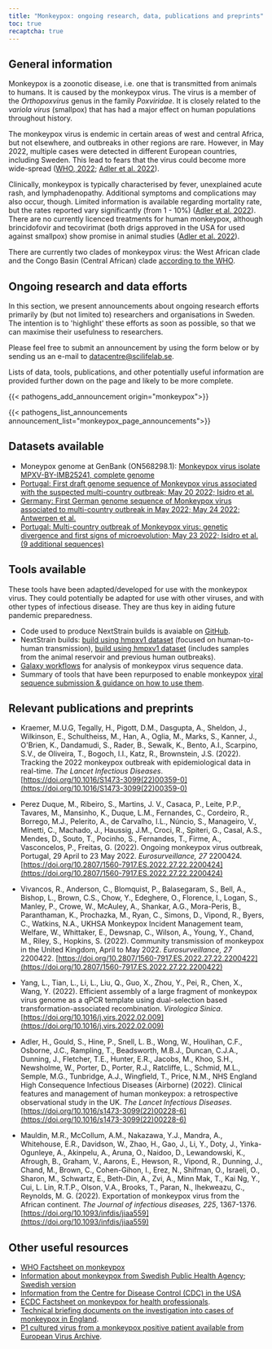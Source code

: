 ```yaml
---
title: "Monkeypox: ongoing research, data, publications and preprints"
toc: true
recaptcha: true
---
```


## General information

Monkeypox is a zoonotic disease, i.e. one that is transmitted from animals to humans. It is caused by the monkeypox virus. The virus is a member of the *Orthopoxvirus* genus in the family *Poxviridae*. It is closely related to the *variola virus* (smallpox) that has had a major effect on human populations throughout history.

The monkeypox virus is endemic in certain areas of west and central Africa, but not elsewhere, and outbreaks in other regions are rare. However, in May 2022, multiple cases were detected in different European countries, including Sweden. This lead to fears that the virus could become more wide-spread ([WHO, 2022](https://www.who.int/health-topics/monkeypox#tab=tab_1); [Adler et al. 2022](https://doi.org/10.1016/s1473-3099(22)00228-6)).

Clinically, monkeypox is typically characterised by fever, unexplained acute rash, and lymphadenopathy. Additional symptoms and complications may also occur, though. Limited information is available regarding mortality rate, but the rates reported vary significantly (from 1 - 10%) ([Adler et al. 2022](https://doi.org/10.1016/s1473-3099(22)00228-6)). There are no currently licenced treatments for human monkeypox, although brincidofovir and tecovirimat (both drigs approved in the USA for used against smallpox) show promise in animal studies ([Adler et al. 2022](https://doi.org/10.1016/s1473-3099(22)00228-6)).

There are currently two clades of monkeypox virus: the West African clade and the Congo Basin (Central African) clade [according to the WHO](https://www.who.int/emergencies/disease-outbreak-news/item/2022-DON385).

## Ongoing research and data efforts

In this section, we present announcements about ongoing research efforts primarily by (but not limited to) researchers and organisations in Sweden. The intention is to 'highlight' these efforts as soon as possible, so that we can maximise their usefulness to researchers.

Please feel free to submit an announcement by using the form below or by sending us an e-mail to datacentre@scilifelab.se.

Lists of data, tools, publications, and other potentially useful information are provided further down on the page and likely to be more complete.

{{< pathogens_add_announcement origin="monkeypox">}}

{{< pathogens_list_announcements announcement_list="monkeypox_page_announcements">}}

## Datasets available

- Moneypox genome at GenBank (ON568298.1): [Monkeypox virus isolate MPXV-BY-IMB25241, complete genome](https://www.ncbi.nlm.nih.gov/nuccore/ON568298)
- [Portugal: First draft genome sequence of Monkeypox virus associated with the suspected multi-country outbreak; May 20 2022; Isidro et al.](https://virological.org/t/first-draft-genome-sequence-of-monkeypox-virus-associated-with-the-suspected-multi-country-outbreak-may-2022-confirmed-case-in-portugal/799)
- [Germany: First German genome sequence of Monkeypox virus associated to multi-country outbreak in May 2022; May 24 2022; Antwerpen et al.](https://virological.org/t/first-german-genome-sequence-of-monkeypox-virus-associated-to-multi-country-outbreak-in-may-2022/812)
- [Portugal: Multi-country outbreak of Monkeypox virus: genetic divergence and first signs of microevolution; May 23 2022; Isidro et al. (9 additional sequences)](https://virological.org/t/multi-country-outbreak-of-monkeypox-virus-genetic-divergence-and-first-signs-of-microevolution/806)

## Tools available

These tools have been adapted/developed for use with the monkeypox virus. They could potentially be adapted for use with other viruses, and with other types of infectious disease. They are thus key in aiding future pandemic preparedness.

- Code used to produce NextStrain builds is avaiable on [GitHub](https://github.com/nextstrain/monkeypox).
- NextStrain builds: [build using hmpxv1 dataset](https://nextstrain.org/monkeypox/hmpxv1) (focused on human-to-human transmission), [build using hmpxv1 dataset](https://nextstrain.org/monkeypox/mpxv) (includes samples from the animal reservoir and previous human outbreaks).
- [Galaxy workflows](https://galaxyproject.org/projects/mpxv/) for analysis of monkeypox virus sequence data.
- Summary of tools that have been repurposed to enable monkeypox [viral sequence submission & guidance on how to use them](https://docs.google.com/viewer?url=https://github.com/enasequence/ena-content-dataflow/raw/master/docs/Monkeypox%20virus%20ENA%20Submission%20Guidance.pdf).

## Relevant publications and preprints

- Kraemer, M.U.G, Tegally, H., Pigott, D.M., Dasgupta, A., Sheldon, J., Wilkinson, E., Schultheiss, M., Han, A., Oglia, M., Marks, S., Kanner, J., O'Brien, K., Dandamudi, S., Rader, B., Sewalk, K., Bento, A.I., Scarpino, S.V., de Oliveira, T., Bogoch, I.I., Katz, R., Brownstein, J.S. (2022). Tracking the 2022 monkeypox outbreak with epidemiological data in real-time. *The Lancet Infectious Diseases*. [https://doi.org/10.1016/S1473-3099(22)00359-0](https://doi.org/10.1016/S1473-3099(22)00359-0)

- Perez Duque, M., Ribeiro, S., Martins, J. V., Casaca, P., Leite, P.P., Tavares, M., Mansinho, K., Duque, L.M., Fernandes, C., Cordeiro, R., Borrego, M.J., Pelerito, A., de Carvalho, I.L., Núncio, S., Manageiro, V., Minetti, C., Machado, J., Haussig, J.M., Croci, R., Spiteri, G., Casal, A.S., Mendes, D., Souto, T., Pocinho, S., Fernandes, T., Firme, A., Vasconcelos, P., Freitas, G. (2022). Ongoing monkeypox virus outbreak, Portugal, 29 April to 23 May 2022. *Eurosurveillance, 27* 2200424. [https://doi.org/10.2807/1560-7917.ES.2022.27.22.2200424](https://doi.org/10.2807/1560-7917.ES.2022.27.22.2200424)

- Vivancos, R., Anderson, C., Blomquist, P., Balasegaram, S., Bell, A., Bishop, L., Brown, C.S., Chow, Y., Edeghere, O., Florence, I., Logan, S., Manley, P., Crowe, W., McAuley, A., Shankar, A.G., Mora-Peris, B., Paranthaman, K., Prochazka, M., Ryan, C., Simons, D., Vipond, R., Byers, C., Watkins, N.A., UKHSA Monkeypox Incident Management team, Welfare, W., Whittaker, E., Dewsnap, C., Wilson, A., Young, Y., Chand, M., Riley, S., Hopkins, S. (2022). Community transmission of monkeypox in the United Kingdom, April to May 2022. *Eurosurveillance, 27* 2200422. [https://doi.org/10.2807/1560-7917.ES.2022.27.22.2200422](https://doi.org/10.2807/1560-7917.ES.2022.27.22.2200422)

- Yang, L., Tian, L., Li, L., Liu, Q., Guo, X., Zhou, Y., Pei, R., Chen, X., Wang, Y. (2022). Efficient assembly of a large fragment of monkeypox virus genome as a qPCR template using dual-selection based transformation-associated recombination. *Virologica Sinica*. [https://doi.org/10.1016/j.virs.2022.02.009](https://doi.org/10.1016/j.virs.2022.02.009)

- Adler, H., Gould, S., Hine, P., Snell, L. B., Wong, W., Houlihan, C.F., Osborne, J.C., Rampling, T., Beadsworth, M.B.J., Duncan, C.J.A., Dunning, J., Fletcher, T.E., Hunter, E.R., Jacobs, M., Khoo, S.H., Newsholme, W., Porter, D., Porter, R.J., Ratcliffe, L., Schmid, M.L., Semple, M.G., Tunbridge, A.J., Wingfield, T., Price, N.M., NHS England High Consequence Infectious Diseases (Airborne) (2022). Clinical features and management of human monkeypox: a retrospective observational study in the UK. *The Lancet Infectious Diseases*. [https://doi.org/10.1016/s1473-3099(22)00228-6](https://doi.org/10.1016/s1473-3099(22)00228-6)

- Mauldin, M.R., McCollum, A.M., Nakazawa, Y.J., Mandra, A., Whitehouse, E.R., Davidson, W., Zhao, H., Gao, J., Li, Y., Doty, J., Yinka-Ogunleye, A., Akinpelu, A., Aruna, O., Naidoo, D., Lewandowski, K., Afrough, B., Graham, V., Aarons, E., Hewson, R., Vipond, R., Dunning, J., Chand, M., Brown, C., Cohen-Gihon, I., Erez, N., Shifman, O., Israeli, O., Sharon, M., Schwartz, E., Beth-Din, A., Zvi, A., Minn Mak, T., Kai Ng, Y., Cui, L. Lin, R.T.P., Olson, V.A., Brooks, T., Paran, N., Ihekweazu, C., Reynolds, M. G. (2022). Exportation of monkeypox virus from the African continent. *The Journal of infectious diseases, 225*, 1367-1376. [https://doi.org/10.1093/infdis/jiaa559](https://doi.org/10.1093/infdis/jiaa559)

## Other useful resources

- [WHO Factsheet on monkeypox](https://www.who.int/news-room/fact-sheets/detail/monkeypox)
- [Information about monkeypox from Swedish Public Health Agency](https://www.folkhalsomyndigheten.se/the-public-health-agency-of-sweden/communicable-disease-control/disease-information-about-monkeypox/); [Swedish version](https://www.folkhalsomyndigheten.se/smittskydd-beredskap/smittsamma-sjukdomar/apkoppor/)
- [Information from the Centre for Disease Control (CDC) in the USA](https://www.cdc.gov/poxvirus/monkeypox/index.html)
- [ECDC Factsheet on monkeypox for health professionals](https://www.ecdc.europa.eu/en/all-topics-z/monkeypox/factsheet-health-professionals).
- [Technical briefing documents on the investigation into cases of monkeypox in England](https://www.gov.uk/government/publications/monkeypox-outbreak-technical-briefings).
- [P1 cultured virus from a monkeypox positive patient available from European Virus Archive](https://www.european-virus-archive.com/virus/monkeypox-virus-mpxv2022nl001-animal-human-2022-netherlands-mpxv2022nl001).
